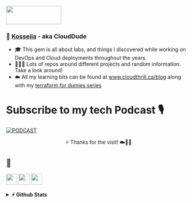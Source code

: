
<p align="justified"> <img src= "https://github.com/vimal-verma/vimal-verma/blob/v2/img/hello.gif" width="150" height="50" /> </p>
    <h3 align="justified"> 👋 <a href="https://github.com/brokedba">Kosseila</a> - aka CloudDude </h3>


- 🎓 This gem is all about labs, and things I discovered while working on DevOps and Cloud deployments throughout the years.
- 👨🏼‍🚀 Lots of repos around different projects and random information. Take a look around!
- ☁️ All my learning bits can be found at www.cloudthrill.ca/blog along with my [terraform for dumies series](http://www.brokedba.com/2021/12/my-terraform-labs-2021-cloud-recap.html)
# Subscribe to my tech Podcast 🎙
[![PODCAST](https://github-production-user-asset-6210df.s3.amazonaws.com/29458929/263514581-dcec469a-7e67-466e-ba92-d8ed5512ab1c.png)](https://podcasters.spotify.com/pod/show/techbeats) 
 <p align=center>
⚡ Thanks for the visit! ☁️🤙💪
 </p>

## 💬
[<img src="https://icon.vimalverma.in/img?tool=dev&acol=gold" width="30px">](https://dev.to/cloud_dude)
[<img src="https://icon.vimalverma.in/img?tool=twitter&acol=gold" width="30px">](https://twitter.com/clouddude_)
[<img src="https://icon.vimalverma.in/img?tool=play-button&acol=gold" width="30px">](https://www.youtube.com/@Cloud_Dude)
<br>
<details>	
  <summary><b>⚡ Github Stats</b></summary>
<a href="https://github.com/anuraghazra/github-readme-stats">
  <img height=200 align="center" src="https://github-readme-stats.vercel.app/api?username=brokedba&icons=true&include_all_commits=true&theme=default&show_icons=true&rank_icon=github" />
</a>
</details>	
<!--
**brokedba/brokedba** is a ✨ _special_ ✨ repository because its `README.md` (this file) appears on your GitHub profile.

Here are some ideas to get you started:

- 🔭 I’m currently working on ...
- 🌱 I’m currently learning ...
- 👯 I’m looking to collaborate on ...
- 🤔 I’m looking for help with ...
- 💬 Ask me about ...
- 📫 How to reach me: ...
- 😄 Pronouns: ...
- ⚡ Fun fact: ...
<img src="https://media.giphy.com/media/hvRJCLFzcasrR4ia7z/giphy.gif" width="28">
![Top Langs](https://github-readme-stats.vercel.app/api/top-langs/?username=brokedba&hide_progress=true)
![brokedba's GitHub Stats](https://github-readme-stats.vercel.app/api?username=brokedba&icons=true&include_all_commits=true&theme=default&show_icons=true&rank_icon=github)
<a href="https://github.com/anuraghazra/convoychat">
  <img height=200 align="center" src="https://github-readme-stats.vercel.app/api/top-langs?username=brokedba&hide_progress=true&&hide=PLSQL,plpgSQL,Python&layout=compact&&card_width=320" />
</a>
 
-->
